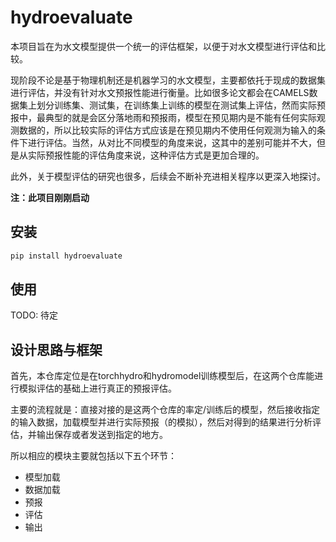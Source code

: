 <!--
 * @Author: Wenyu Ouyang
 * @Date: 2024-02-12 09:52:49
 * @LastEditTime: 2024-05-31 10:30:30
 * @LastEditors: Wenyu Ouyang
 * @Description: 中文版README
 * @FilePath: \hydroevaluate\README_CN.md
 * Copyright (c) 2023-2024 Wenyu Ouyang. All rights reserved.
-->
# hydroevaluate

本项目旨在为水文模型提供一个统一的评估框架，以便于对水文模型进行评估和比较。

现阶段不论是基于物理机制还是机器学习的水文模型，主要都依托于现成的数据集进行评估，并没有针对水文预报性能进行衡量。比如很多论文都会在CAMELS数据集上划分训练集、测试集，在训练集上训练的模型在测试集上评估，然而实际预报中，最典型的就是会区分落地雨和预报雨，模型在预见期内是不能有任何实际观测数据的，所以比较实际的评估方式应该是在预见期内不使用任何观测为输入的条件下进行评估。当然，从对比不同模型的角度来说，这其中的差别可能并不大，但是从实际预报性能的评估角度来说，这种评估方式是更加合理的。

此外，关于模型评估的研究也很多，后续会不断补充进相关程序以更深入地探讨。

**注：此项目刚刚启动**

## 安装

```bash
pip install hydroevaluate
```

## 使用

TODO: 待定

## 设计思路与框架

首先，本仓库定位是在torchhydro和hydromodel训练模型后，在这两个仓库能进行模拟评估的基础上进行真正的预报评估。

主要的流程就是：直接对接的是这两个仓库的率定/训练后的模型，然后接收指定的输入数据，加载模型并进行实际预报（的模拟），然后对得到的结果进行分析评估，并输出保存或者发送到指定的地方。

所以相应的模块主要就包括以下五个环节：

- 模型加载
- 数据加载
- 预报
- 评估
- 输出

